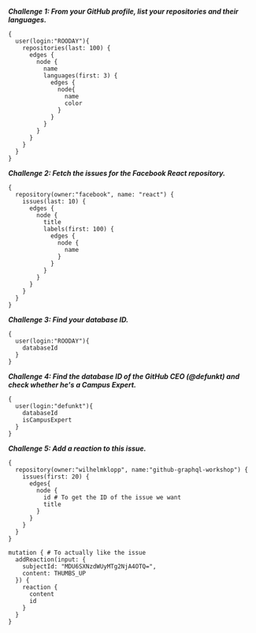 ***Challenge 1: From your GitHub profile, list your repositories and their languages.***

    {
      user(login:"ROODAY"){
        repositories(last: 100) {
          edges {
            node {
              name
              languages(first: 3) {
                edges {
                  node{
                    name
                    color
                  }
                }
              }
            }
          }
        }
      }
    }

***Challenge 2: Fetch the issues for the Facebook React repository.***

    {
      repository(owner:"facebook", name: "react") {
        issues(last: 10) {
          edges {
            node {
              title
              labels(first: 100) {
                edges {
                  node {
                    name
                  }
                }
              }
            }
          }
        }
      }
    }

***Challenge 3: Find your database ID.***  

    {
      user(login:"ROODAY"){
        databaseId
      }
    }

***Challenge 4: Find the database ID of the GitHub CEO (@defunkt) and check whether he's a Campus Expert.***  

    {
      user(login:"defunkt"){
        databaseId
        isCampusExpert
      }
    }

***Challenge 5: Add a reaction to this issue.***  

    {
      repository(owner:"wilhelmklopp", name:"github-graphql-workshop") {
        issues(first: 20) {
          edges{
            node {
              id # To get the ID of the issue we want
              title
            }
          }
        }
      }
    }

    mutation { # To actually like the issue
      addReaction(input: {
        subjectId: "MDU6SXNzdWUyMTg2NjA4OTQ=",
        content: THUMBS_UP
      }) {
        reaction {
          content
          id
        }
      }
    }
